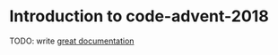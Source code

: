 # Introduction to code-advent-2018

TODO: write [great documentation](http://jacobian.org/writing/what-to-write/)
